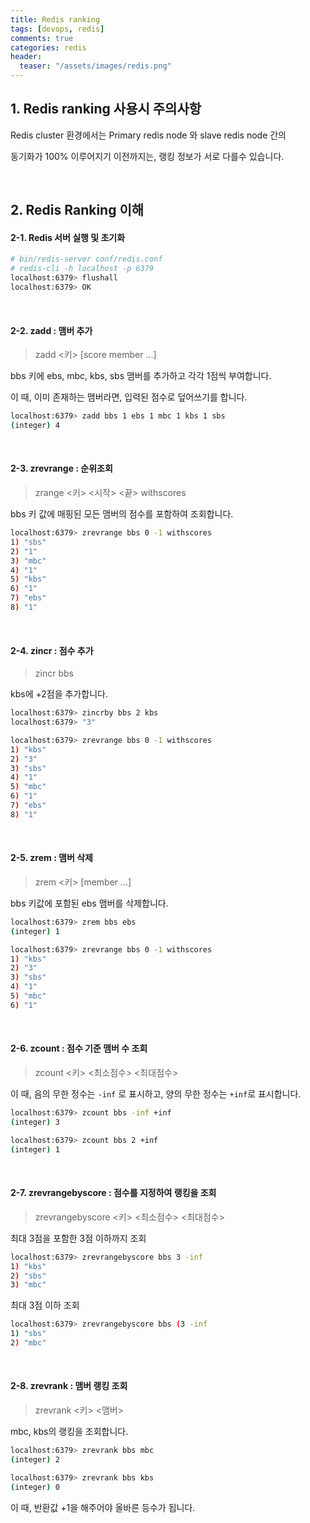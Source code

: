 ```yaml
---
title: Redis ranking
tags: [devops, redis]
comments: true
categories: redis
header:
  teaser: "/assets/images/redis.png"
---
```




## 1. Redis ranking 사용시 주의사항

Redis cluster 환경에서는 Primary redis node 와 slave redis node 간의 

동기화가 100% 이루어지기 이전까지는, 랭킹 정보가 서로 다를수 있습니다.

<br/>

## 2. Redis Ranking 이해



#### 2-1. Redis 서버 실행 및 초기화

```sh
# bin/redis-server conf/redis.conf
# redis-cli -h localhost -p 6379 
localhost:6379> flushall
localhost:6379> OK
```

<br/>

#### 2-2. zadd : 맴버 추가

> zadd <키> <score> <member> [score member ...]

bbs 키에 ebs, mbc, kbs, sbs 맴버를 추가하고 각각 1점씩 부여합니다.

이 때, 이미 존재하는 맴버라면, 입력된 점수로 덮어쓰기를 합니다.

```sh
localhost:6379> zadd bbs 1 ebs 1 mbc 1 kbs 1 sbs
(integer) 4
```

<br/>

#### 2-3. zrevrange : 순위조회

> zrange <키> <시작> <끝> withscores

bbs 키 값에 매핑된 모든 맴버의 점수를 포함하여 조회합니다.
```sh
localhost:6379> zrevrange bbs 0 -1 withscores
1) "sbs"
2) "1"
3) "mbc"
4) "1"
5) "kbs"
6) "1"
7) "ebs"
8) "1"
```

<br/>

#### 2-4. zincr : 점수 추가

> zincr bbs <score> <member>

kbs에 +2점을 추가합니다.

```sh
localhost:6379> zincrby bbs 2 kbs
localhost:6379> "3"

localhost:6379> zrevrange bbs 0 -1 withscores
1) "kbs"
2) "3"
3) "sbs"
4) "1"
5) "mbc"
6) "1"
7) "ebs"
8) "1"
```

<br/>

#### 2-5. zrem : 맴버 삭제

> zrem <키> [member ...]

bbs 키값에 포함된 ebs 맴버를 삭제합니다.

```sh
localhost:6379> zrem bbs ebs
(integer) 1

localhost:6379> zrevrange bbs 0 -1 withscores
1) "kbs"
2) "3"
3) "sbs"
4) "1"
5) "mbc"
6) "1"
```

<br/>

#### 2-6. zcount : 점수 기준 맴버 수 조회

> zcount <키> <최소점수> <최대점수> 

이 때, 음의 무한 정수는 `-inf` 로 표시하고, 양의 무한 정수는 `+inf`로 표시합니다.

```sh
localhost:6379> zcount bbs -inf +inf
(integer) 3

localhost:6379> zcount bbs 2 +inf
(integer) 1
```

<br/>

#### 2-7. zrevrangebyscore : 점수를 지정하여 랭킹을 조회

> zrevrangebyscore  <키> <최소점수> <최대점수>

최대 3점을 포함한 3점 이하까지 조회

```sh
localhost:6379> zrevrangebyscore bbs 3 -inf
1) "kbs"
2) "sbs"
3) "mbc"
```

최대 3점 이하 조회

```sh
localhost:6379> zrevrangebyscore bbs (3 -inf
1) "sbs"
2) "mbc"
```

<br/>

#### 2-8. zrevrank : 맴버 랭킹 조회

> zrevrank <키> <맴버>

mbc, kbs의 랭킹을 조회합니다.

```sh
localhost:6379> zrevrank bbs mbc
(integer) 2

localhost:6379> zrevrank bbs kbs
(integer) 0
```

이 때, 반환값 +1을 해주어야 올바른 등수가 됩니다.